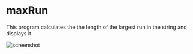 # maxRun
This program calculates the the length of the largest run in the string and displays it.

![screenshot](https://cloud.githubusercontent.com/assets/15018730/18649860/df57951a-7e8f-11e6-98a7-79052d11a347.PNG)
